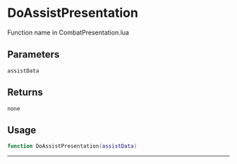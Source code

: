 # DoAssistPresentation
Function name in CombatPresentation.lua
## Parameters
`assistData`
## Returns
`none`
## Usage
```lua
function DoAssistPresentation(assistData)
```
---
